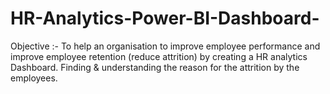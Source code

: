 # HR-Analytics-Power-BI-Dashboard-
Objective :- To help an organisation to improve employee performance and improve employee retention (reduce attrition) by creating a HR analytics Dashboard.
Finding & understanding the reason for the attrition by the employees.
